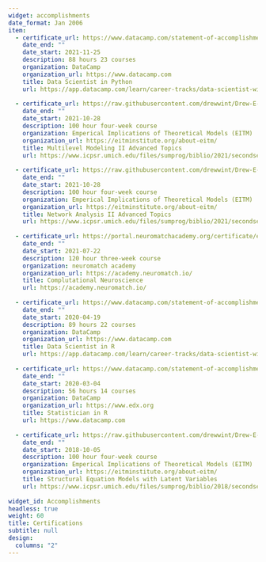 ```yaml
---
widget: accomplishments
date_format: Jan 2006
item:
  - certificate_url: https://www.datacamp.com/statement-of-accomplishment/track/65fe844176a248491e57d37a88501a983d9703ee
    date_end: ""
    date_start: 2021-11-25
    description: 88 hours 23 courses
    organization: DataCamp
    organization_url: https://www.datacamp.com
    title: Data Scientist in Python
    url: https://app.datacamp.com/learn/career-tracks/data-scientist-with-python?version=5
    
  - certificate_url: https://raw.githubusercontent.com/drewwint/Drew-E-Winters.site/master/static/uploads/EITM%20certificatoin%20MLM%20and%20network%20analysis.pdf
    date_end: ""
    date_start: 2021-10-28
    description: 100 hour four-week course
    organization: Emperical Implications of Theoretical Models (EITM)
    organization_url: https://eitminstitute.org/about-eitm/
    title: Multilevel Modeling II Advanced Topics
    url: https://www.icpsr.umich.edu/files/sumprog/biblio/2021/secondsession/Poe--Multilevel%20Models%20II.pdf
    
  - certificate_url: https://raw.githubusercontent.com/drewwint/Drew-E-Winters.site/master/static/uploads/EITM%20certificatoin%20MLM%20and%20network%20analysis.pdf
    date_end: ""
    date_start: 2021-10-28
    description: 100 hour four-week course
    organization: Emperical Implications of Theoretical Models (EITM)
    organization_url: https://eitminstitute.org/about-eitm/
    title: Network Analysis II Advanced Topics
    url: https://www.icpsr.umich.edu/files/sumprog/biblio/2021/secondsession/Chyzh--Network%20Analysis%20II.pdf
    
  - certificate_url: https://portal.neuromatchacademy.org/certificate/e2418d20-2d51-4555-99c5-cd2c14eebec9
    date_end: ""
    date_start: 2021-07-22
    description: 120 hour three-week course
    organization: neuromatch academy
    organization_url: https://academy.neuromatch.io/
    title: Complutational Neuroscience
    url: https://academy.neuromatch.io/
    
  - certificate_url: https://www.datacamp.com/statement-of-accomplishment/track/52d17b78fb0bfd5166ad2ea1381625bf185ceb3b
    date_end: ""
    date_start: 2020-04-19
    description: 89 hours 22 courses
    organization: DataCamp
    organization_url: https://www.datacamp.com
    title: Data Scientist in R
    url: https://app.datacamp.com/learn/career-tracks/data-scientist-with-r?version=3
    
  - certificate_url: https://www.datacamp.com/statement-of-accomplishment/track/f98d98ac68b234e1afe42a8540de5c4a7fec7f2d
    date_end: ""
    date_start: 2020-03-04
    description: 56 hours 14 courses
    organization: DataCamp
    organization_url: https://www.edx.org
    title: Statistician in R
    url: https://www.datacamp.com
    
  - certificate_url: https://raw.githubusercontent.com/drewwint/Drew-E-Winters.site/master/static/uploads/EITM%20certification%20in%20SEM.pdf
    date_end: ""
    date_start: 2018-10-05
    description: 100 hour four-week course
    organization: Emperical Implications of Theoretical Models (EITM)
    organization_url: https://eitminstitute.org/about-eitm/
    title: Structural Equation Models with Latent Variables
    url: https://www.icpsr.umich.edu/files/sumprog/biblio/2018/secondsession/Structural%20Equation%20Models%20with%20Latent%20Variables%202018%20-%20Douglas%20Baer.pdf
    
widget_id: Accomplishments
headless: true
weight: 60
title: Certifications
subtitle: null
design:
  columns: "2"
---
```

